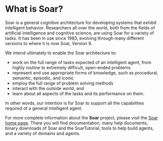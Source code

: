 # What is Soar? #

Soar is a general cognitive architecture for developing systems that exhibit intelligent behavior. Researchers all over the world, both from the fields of artificial intelligence and cognitive science, are using Soar for a variety of tasks. It has been in use since 1983, evolving through many different versions to where it is now Soar, Version 9.

We intend ultimately to enable the Soar architecture to:

* work on the full range of tasks expected of an intelligent agent, from highly routine to extremely difficult, open-ended problems
* represent and use appropriate forms of knowledge, such as procedural, semantic, episodic, and iconic
* employ the full range of problem solving methods
* interact with the outside world, and
* learn about all aspects of the tasks and its performance on them.

In other words, our intention is for Soar to support all the capabilities required of a general intelligent agent.

For more complete information about the **Soar** project, please visit the [Soar home page](http://soar.eecs.umich.edu).  There you will find documentation, many help documents, binary downloads of Soar and the SoarTutorial, tools to help build agents, and a variety of domains and agents.
